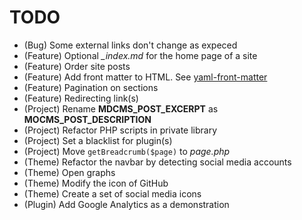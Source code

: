 # TODO

* (Bug) Some external links don't change as expeced
* (Feature) Optional *_index.md* for the home page of a site
* (Feature) Order site posts
* (Feature) Add front matter to HTML. See [yaml-front-matter](https://github.com/spatie/yaml-front-matter)
* (Feature) Pagination on sections
* (Feature) Redirecting link(s)
* (Project) Rename **MDCMS_POST_EXCERPT** as **MOCMS_POST_DESCRIPTION**
* (Project) Refactor PHP scripts in private library
* (Project) Set a blacklist for plugin(s)
* (Project) Move `getBreadcrumb($page)` to *page.php*
* (Theme) Refactor the navbar by detecting social media accounts
* (Theme) Open graphs
* (Theme) Modify the icon of GitHub
* (Theme) Create a set of social media icons
* (Plugin) Add Google Analytics as a demonstration
